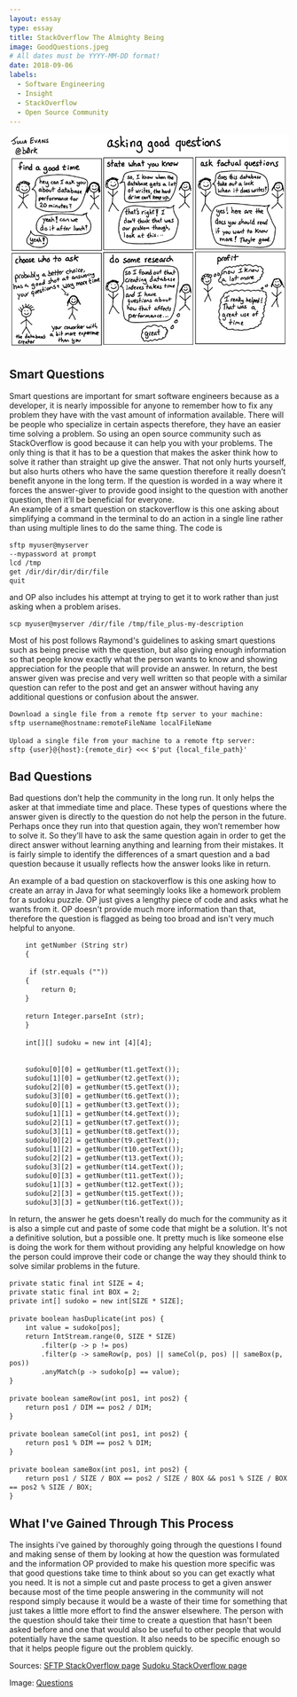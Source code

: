 ```yaml
---
layout: essay
type: essay
title: StackOverflow The Almighty Being
image: GoodQuestions.jpeg
# All dates must be YYYY-MM-DD format!
date: 2018-09-06
labels:
  - Software Engineering
  - Insight
  - StackOverflow
  - Open Source Community
---
```


<img class="ui floated image" src="../images/GoodQuestions.jpeg">

<H2>Smart Questions</H2>

Smart questions are important for smart software engineers because as a developer, it is nearly impossible for anyone to remember how to fix any problem they have with the vast amount of information available. There will be people who specialize in certain aspects therefore, they have an easier time solving a problem. So using an open source community such as StackOverflow is good because it can help you with your problems. The only thing is that it has to be a question that makes the asker think how to solve it rather than straight up give the answer. That not only hurts yourself, but also hurts others who have the same question therefore it really doesn’t benefit anyone in the long term. If the question is worded in a way where it forces the answer-giver to provide good insight to the question with another question, then it’ll be beneficial for everyone.
<br/>
An example of a smart question on stackoverflow is this one asking about simplifying a command in the terminal to do an action in a single line rather than using multiple lines to do the same thing. The code is 

```
sftp myuser@myserver
--mypassword at prompt
lcd /tmp
get /dir/dir/dir/dir/file
quit
```
and OP also includes his attempt at trying to get it to work rather than just asking when a problem arises.

```
scp myuser@myserver /dir/file /tmp/file_plus-my-description
```

Most of his post follows Raymond's guidelines to asking smart questions such as being precise with the question, but also giving enough information so that people know exactly what the person wants to know and showing appreciation for the people that will provide an answer. In return, the best answer given was precise and very well written so that people with a similar question can refer to the post and get an answer without having any additional questions or confusion about the answer.

```
Download a single file from a remote ftp server to your machine:
sftp username@hostname:remoteFileName localFileName

Upload a single file from your machine to a remote ftp server:
sftp {user}@{host}:{remote_dir} <<< $'put {local_file_path}'
```

<H2>Bad Questions</H2>

Bad questions don’t help the community in the long run. It only helps the asker at that immediate time and place. These types of questions where the answer given is directly to the question do not help the person in the future. Perhaps once they run into that question again, they won’t remember how to solve it. So they’ll have to ask the same question again in order to get the direct answer without learning anything and learning from their mistakes. It is fairly simple to identify the differences of a smart question and a bad question because it usually reflects how the answer looks like in return. 

An example of a bad question on stackoverflow is this one asking how to create an array in Java for what seemingly looks like a homework problem for a sudoku puzzle. OP just gives a lengthy piece of code and asks what he wants from it. OP doesn't provide much more information than that, therefore the question is flagged as being too broad and isn't very much helpful to anyone. 

```
    int getNumber (String str) 
    {

     if (str.equals ("")) 
    {
        return 0;
    } 

    return Integer.parseInt (str);
    } 

    int[][] sudoku = new int [4][4];


    sudoku[0][0] = getNumber(t1.getText());
    sudoku[1][0] = getNumber(t2.getText());
    sudoku[2][0] = getNumber(t5.getText());
    sudoku[3][0] = getNumber(t6.getText());
    sudoku[0][1] = getNumber(t3.getText());
    sudoku[1][1] = getNumber(t4.getText());
    sudoku[2][1] = getNumber(t7.getText());
    sudoku[3][1] = getNumber(t8.getText());
    sudoku[0][2] = getNumber(t9.getText());
    sudoku[1][2] = getNumber(t10.getText());
    sudoku[2][2] = getNumber(t13.getText());
    sudoku[3][2] = getNumber(t14.getText());
    sudoku[0][3] = getNumber(t11.getText());
    sudoku[1][3] = getNumber(t12.getText());
    sudoku[2][3] = getNumber(t15.getText());
    sudoku[3][3] = getNumber(t16.getText());
```

In return, the answer he gets doesn't really do much for the community as it is also a simple cut and paste of some code that might be a solution. It's not a definitive solution, but a possible one. It pretty much is like someone else is doing the work for them without providing any helpful knowledge on how the person could improve their code or change the way they should think to solve similar problems in the future. 

```
private static final int SIZE = 4;
private static final int BOX = 2;
private int[] sudoko = new int[SIZE * SIZE];

private boolean hasDuplicate(int pos) {
    int value = sudoko[pos];
    return IntStream.range(0, SIZE * SIZE)
        .filter(p -> p != pos)
        .filter(p -> sameRow(p, pos) || sameCol(p, pos) || sameBox(p, pos))
        .anyMatch(p -> sudoko[p] == value);
}

private boolean sameRow(int pos1, int pos2) {
    return pos1 / DIM == pos2 / DIM;
}

private boolean sameCol(int pos1, int pos2) {
    return pos1 % DIM == pos2 % DIM;
}

private boolean sameBox(int pos1, int pos2) {
    return pos1 / SIZE / BOX == pos2 / SIZE / BOX && pos1 % SIZE / BOX == pos2 % SIZE / BOX;
}
```

<h2>What I've Gained Through This Process</h2>

The insights i've gained by thoroughly going through the questions I found and making sense of them by looking at how the question was formulated and the information OP provided to make his question more specific was that good questions take time to think about so you can get exactly what you need. It is not a simple cut and paste process to get a given answer because most of the time people answering in the community will not respond simply because it would be a waste of their time for something that just takes a little more effort to find the answer elsewhere. The person with the question should take their time to create a question that hasn't been asked before and one that would also be useful to other people that would potentially have the same question. It also needs to be specific enough so that it helps people figure out the problem quickly.


Sources: 
<a href="https://stackoverflow.com/questions/16721891/single-line-sftp-from-terminal">SFTP StackOverflow page</a> 
<a href="https://stackoverflow.com/questions/30586785/sudoku-java-efficient-way-for-4x4-sudoku">Sudoku StackOverflow page</a>

Image: <a href="https://jvns.ca/blog/good-questions/">Questions</a>


